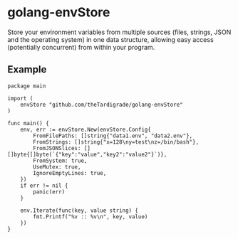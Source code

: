 # golang-envStore

Store your environment variables from multiple sources (files, strings, JSON and the operating system) in one data structure, allowing easy access (potentially concurrent) from within your program.

## Example

```golang
package main

import (
	envStore "github.com/theTardigrade/golang-envStore"
)

func main() {
	env, err := envStore.New(envStore.Config{
		FromFilePaths: []string{"data1.env", "data2.env"},
		FromStrings: []string{"x=128\ny=test\nz=/bin/bash"},
		FromJSONSlices: [][]byte{[]byte(`{"key":"value","key2":"value2"}`)},
		FromSystem: true,
		UseMutex: true,
		IgnoreEmptyLines: true,
	})
	if err != nil {
		panic(err)
	}

	env.Iterate(func(key, value string) {
		fmt.Printf("%v :: %v\n", key, value)
	})
}
```

